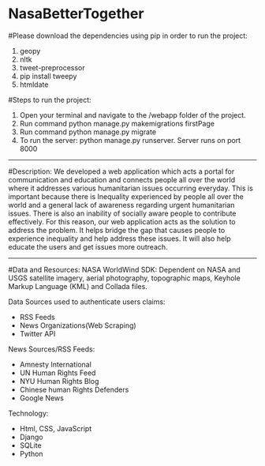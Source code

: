 # NasaBetterTogether

#Please download the dependencies using pip in order to run the project:
1. geopy
2. nltk
3. tweet-preprocessor
4. pip install tweepy
5. htmldate

#Steps to run the project:
1. Open your terminal and navigate to the /webapp folder of the project.
2. Run command python manage.py makemigrations firstPage
3. Run command python manage.py migrate
4. To run the server: python manage.py runserver. Server runs on port 8000

-------------------------------------------------------------------------------------
#Description:
We developed a web application which acts a portal for communication and education and connects people all over the world where it addresses various humanitarian issues occurring everyday. 
This is important because there is Inequality experienced by people all over the world and a general lack of awareness regarding urgent humanitarian issues. 
There is also an inability of socially aware people to contribute effectively. 
For this reason, our web application acts as the solution to address the problem. 
It helps bridge the gap that causes people to experience inequality and help address these issues. 
It will also help educate the users and get issues more outreach.

--------------------------------------------------------------------------------------
#Data and Resources:
NASA WorldWind SDK: Dependent on NASA and USGS satellite imagery, aerial photography, topographic maps, Keyhole Markup Language (KML) and Collada files.

Data Sources used to authenticate users claims:
- RSS Feeds
- News Organizations(Web Scraping)
- Twitter API

News Sources/RSS Feeds:
- Amnesty International
- UN Human Rights Feed
- NYU Human Rights Blog
- Chinese human Rights Defenders
- Google News

Technology:
- Html, CSS, JavaScript
- Django
- SQLite
- Python

